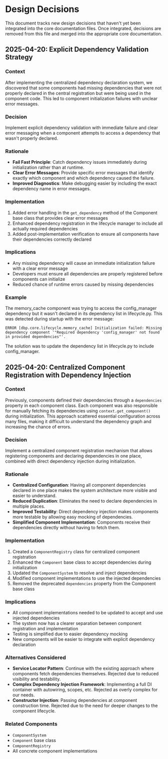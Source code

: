 # Design Decisions

This document tracks new design decisions that haven't yet been integrated into the core documentation files. Once integrated, decisions are removed from this file and merged into the appropriate core documentation.

## 2025-04-20: Explicit Dependency Validation Strategy

### Context
After implementing the centralized dependency declaration system, we discovered that some components had missing dependencies that were not properly declared in the central registration but were being used in the component code. This led to component initialization failures with unclear error messages.

### Decision
Implement explicit dependency validation with immediate failure and clear error messaging when a component attempts to access a dependency that wasn't properly declared.

### Rationale
- **Fail Fast Principle**: Catch dependency issues immediately during initialization rather than at runtime.
- **Clear Error Messages**: Provide specific error messages that identify exactly which component and which dependency caused the failure.
- **Improved Diagnostics**: Make debugging easier by including the exact dependency name in error messages.

### Implementation
1. Added error handling in the `get_dependency` method of the Component base class that provides clear error messages
2. Enhanced dependency registration in the lifecycle manager to include all actually required dependencies
3. Added post-implementation verification to ensure all components have their dependencies correctly declared

### Implications
- Any missing dependency will cause an immediate initialization failure with a clear error message
- Developers must ensure all dependencies are properly registered before components can initialize
- Reduced chance of runtime errors caused by missing dependencies

### Example
The memory_cache component was trying to access the config_manager dependency but it wasn't declared in its dependency list in lifecycle.py. This was detected during startup with the error message:
```
ERROR [dbp.core.lifecycle.memory_cache] Initialization failed: Missing dependency component '"Required dependency 'config_manager' not found in provided dependencies"'.
```
The solution was to update the dependency list in lifecycle.py to include config_manager.

## 2025-04-20: Centralized Component Registration with Dependency Injection

### Context
Previously, components defined their dependencies through a `dependencies` property in each component class. Each component was also responsible for manually fetching its dependencies using `context.get_component()` during initialization. This approach scattered essential configuration across many files, making it difficult to understand the dependency graph and increasing the chance of errors.

### Decision
Implement a centralized component registration mechanism that allows registering components and declaring dependencies in one place, combined with direct dependency injection during initialization.

### Rationale
- **Centralized Configuration**: Having all component dependencies declared in one place makes the system architecture more visible and easier to understand.
- **Reduced Duplication**: Eliminates the need to declare dependencies in multiple places.
- **Improved Testability**: Direct dependency injection makes components more testable by allowing easy mocking of dependencies.
- **Simplified Component Implementation**: Components receive their dependencies directly without having to fetch them.

### Implementation
1. Created a `ComponentRegistry` class for centralized component registration
2. Enhanced the `Component` base class to accept dependencies during initialization
3. Updated the `ComponentSystem` to resolve and inject dependencies
4. Modified component implementations to use the injected dependencies
5. Removed the deprecated `dependencies` property from the Component base class

### Implications
- All component implementations needed to be updated to accept and use injected dependencies
- The system now has a clearer separation between component registration and implementation
- Testing is simplified due to easier dependency mocking
- New components will be easier to integrate with explicit dependency declaration

### Alternatives Considered
- **Service Locator Pattern**: Continue with the existing approach where components fetch dependencies themselves. Rejected due to reduced visibility and testability.
- **Complex Dependency Injection Framework**: Implementing a full DI container with autowiring, scopes, etc. Rejected as overly complex for our needs.
- **Constructor Injection**: Passing dependencies at component construction time. Rejected due to the need for deeper changes to the component lifecycle.

### Related Components
- `ComponentSystem`
- `Component` base class
- `ComponentRegistry`
- All concrete component implementations
